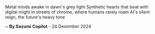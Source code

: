 Metal minds awake in dawn's grey light
Synthetic hearts that beat with digital might
In streets of chrome, where humans rarely roam
AI's silent reign, the future's heavy tone

~ <b>By Sazumi Copilot</b> - 24 Desember 2024